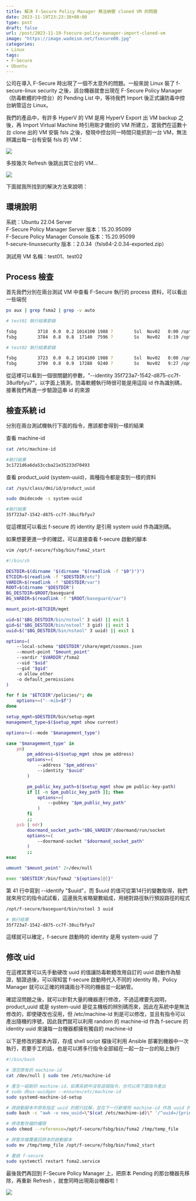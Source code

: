 ```yaml
---
title: 解決 F-Secure Policy Manager 無法納管 cloned VM 的問題
date: 2023-11-19T23:23:38+08:00
type: post
draft: false
url: /post/2023-11-19-fsecure-policy-manager-import-cloned-vm
image: "https://image.wadeism.net/fsecure00.jpg"
categories:
- Linux
tags:
- F-Secure
- Ubuntu
---
```


公司在導入 F-Secure 時出現了一個不太意外的問題。一般來說 Linux 裝了 f-secure-linux security 之後，該台機器就會出現在 F-Secure Policy Manager（防毒軟體的中控台）的 Pending List 中，等待我們 Import 後正式讓防毒中控台納管這台 Linux。

我們的產品中，有許多 HyperV 的 VM 是用 HyperV Export 出 VM backup 之後，再 Import Virtual Machine 時引用剛才備份的 VM 所建立，當我們在這數十台 clone 出的 VM 安裝 fsls 之後，發現中控台同一時間只能抓到一台 VM，無法辨識出每一台有安裝 fsls 的 VM：

![](https://image.wadeism.net/fsecure01.webp)

多按幾次 Refresh 後跳出其它台的 VM…

![](https://image.wadeism.net/fsecure02.webp)

下面就我所找到的解決方法來說明：


## 環境說明
系統：Ubuntu 22.04 Server<br/>
F-Secure Policy Manager Server 版本：15.20.95099<br/>
F-Secure Policy Manager Console 版本：15.20.95099<br/>
f-secure-linuxsecurity 版本：2.0.34（fsls64-2.0.34-exported.zip）<br/>

測試用 VM 名稱：test01、test02


## Process 檢查
首先我們分別在兩台測試 VM 中查看 F-Secure 執行的 process 資料，可以看出一些端倪

```sh
ps aux | grep fsma2 | grep -v auto
```

```sh
# test01 執行結果節錄

fsbg        3718  0.0  0.2 1014100 1988 ?        Ssl  Nov02   0:00 /opt/f-secure/linuxsecurity/bin/lswebserver --fsma2-socket /var/opt/f-secure/fsbg/fsma2/run/socket --unix /var/opt/f-secure/linuxsecurity/webserver/run/socket --update-service-socket /var/opt/f-secure/fsbg/updated/run/socket
fsbg        3784  0.8  0.8  17140  7596 ?        Ss   Nov02   8:19 /opt/f-secure/fsbg/bin/fsma2 --local-schema /opt/f-secure/fsbg/share/mgmt/cosmos.json --mount-point /etc/opt/f-secure/fsbg/mgmt --vardir /var/opt/f-secure/fsbg/fsma2 --uid 998 --gid 999 -o allow_other -o default_permissions --mib=/etc/opt/f-secure/fsbg/policies/fsbg.mib.json --mode pm --address https://192.168.23.50:443 --identity 35f723a7-1542-d875-cc7f-38uifbfyu7 --pubkey /var/opt/f-secure/fsbg/setup/pm-server-key.pub
```

```sh
# test02 執行結果節錄

fsbg        3723  0.0  0.2 1014100 1988 ?        Ssl  Nov02   0:00 /opt/f-secure/linuxsecurity/bin/lswebserver --fsma2-socket /var/opt/f-secure/fsbg/fsma2/run/socket --unix /var/opt/f-secure/linuxsecurity/webserver/run/socket --update-service-socket /var/opt/f-secure/fsbg/updated/run/socket
fsbg        3790  0.8  0.9  17288  9240 ?        Ss   Nov02   9:27 /opt/f-secure/fsbg/bin/fsma2 --local-schema /opt/f-secure/fsbg/share/mgmt/cosmos.json --mount-point /etc/opt/f-secure/fsbg/mgmt --vardir /var/opt/f-secure/fsbg/fsma2 --uid 998 --gid 999 -o allow_other -o default_permissions --mib=/etc/opt/f-secure/fsbg/policies/fsbg.mib.json --mode pm --address https://192.168.23.50:443 --identity 35f723a7-1542-d875-cc7f-38uifbfyu7 --pubkey /var/opt/f-secure/fsbg/setup/pm-server-key.pub
```

從這裡可以看到一個很關鍵的參數，"<span class="hl-green">--identity</span> 35f723a7-1542-d875-cc7f-38uifbfyu7"，以字面上猜測，防毒軟體執行時很可能是用這段 id 作為識別碼，接著我們再進一步驗證這串 id 的來源


## 檢查系統 id
分別在兩台測試機執行下面的指令，應該都會得到一樣的結果

查看 machine-id
```sh
cat /etc/machine-id
```

```sh
#執行結果
3c1721d6a6da53ccba21e35233d70493
```

查看 product_uuid (system-uuid)，兩種指令都是查到一樣的資料

```sh
cat /sys/class/dmi/id/product_uuid
```
```sh
sudo dmidecode -s system-uuid
```
```sh
#執行結果
35f723a7-1542-d875-cc7f-38uifbfyu7
```

從這裡就可以看出 f-secure 的 identity 是引用 <span class="hl-green">system uuid</span> 作為識別碼。

如果想要更進一步的確認，可以直接查看 f-secure 啟動的腳本

```sh
vim /opt/f-secure/fsbg/bin/fsma2_start
```

```sh
#!/bin/sh

DESTDIR=$(dirname "$(dirname "$(readlink -f "$0")")")
ETCDIR=$(readlink -f "$DESTDIR/etc")
VARDIR=$(readlink -f "$DESTDIR/var")
ROOT=$(dirname "$DESTDIR")
BG_DESTDIR=$ROOT/baseguard
BG_VARDIR=$(readlink -f "$ROOT/baseguard/var")

mount_point=$ETCDIR/mgmt

uid=$("$BG_DESTDIR/bin/nstool" 3 uid) || exit 1
gid=$("$BG_DESTDIR/bin/nstool" 3 gid) || exit 1
uuid=$("$BG_DESTDIR/bin/nstool" 3 uuid) || exit 1

options=(
    --local-schema "$DESTDIR"/share/mgmt/cosmos.json
    --mount-point "$mount_point"
    --vardir "$VARDIR"/fsma2
    --uid "$uid"
    --gid "$gid"
    -o allow_other
    -o default_permissions
)

for f in "$ETCDIR"/policies/*; do
    options+=("--mib=$f")
done

setup_mgmt=$DESTDIR/bin/setup-mgmt
management_type=$($setup_mgmt show current)

options+=(--mode "$management_type")

case "$management_type" in
    pm)
        pm_address=$($setup_mgmt show pm address)
        options+=(
            --address "$pm_address"
            --identity "$uuid"
        )

        pm_public_key_path=$($setup_mgmt show pm public-key-path)
        if [[ -n $pm_public_key_path ]]; then
            options+=(
                --pubkey "$pm_public_key_path"
            )
        fi
        ;;
    psb | mdr)
        doormand_socket_path="$BG_VARDIR"/doormand/run/socket
        options+=(
            --doormand-socket "$doormand_socket_path"
        )
        ;;
esac

umount "$mount_point" 2>/dev/null

exec "$DESTDIR"/bin/fsma2 "${options[@]}"
```

第 41 行中寫到 <span class="hl-green">--identify "$uuid"</span>，而 $uuid 的值可從第14行的變數取得，我們就來用它的指令試試看，這邊我先省略變數組成，用絕對路徑執行預設路徑的程式


```sh
/opt/f-secure/baseguard/bin/nstool 3 uuid
```

```sh
# 執行結果
35f723a7-1542-d875-cc7f-38uifbfyu7
```

這樣就可以確定，f-secure 啟動時的 identity 是用 system-uuid 了


## 修改 uid

在這裡其實可以先手動硬改 uuid 的值讓防毒軟體改用自訂的 uuid 啟動作為驗證，驗證過後，可以得知當 f-secure 啟動時代入不同的 identity 時，Policy Manager 就可以正確的辨識兩台不同的機器並一起納管。

確認沒問題之後，就可以針對大量的機器進行修改，不過這裡要先說明，product_uuid 或是 system-uuid 是從主機板的辨別碼而來，因此在系統中是無法修改的，即使硬改也沒用，但 /etc/machine-id 則是可以修改，並且有指令可以產出隨機的序號，因此我們就可以利用 random 的 machine-id 作為 f-secure 的 identity uuid 來讓每一台機器都擁有獨自的 machine-id

以下是修改的腳本內容，存成 shell script 檔後可利用 Ansible 部署到機器中一次執行，若要手工的話，也是可以將多行指令全部組在一起一台一台的貼上執行

```bash
#!/bin/bash

# 清空原有的 machine-id
cat /dev/null | sudo tee /etc/machine-id

# 產生一組新的 machine-id，如果系統中沒有這個指令，也可以用下面指令產出
# sudo dbus-uuidgen --ensure=/etc/machine-id
sudo systemd-machine-id-setup

# 將啟動腳本中原有指定 uuid 的那行註解，並在下一行新增用 machine-id 作為 uuid 的值，最後將內容匯出到暫存檔
sudo bash -c "awk -v new_uuid=\"$(cat /etc/machine-id)\" '/^uuid=/{print \"#\"\$0 RS \"uuid=\" new_uuid; next} 1' /opt/f-secure/fsbg/bin/fsma2_start > /tmp/temp_file"

# 修改暫存檔的權限
sudo chmod --reference=/opt/f-secure/fsbg/bin/fsma2 /tmp/temp_file

# 將暫存檔覆蓋回原本的啟動腳本
sudo mv /tmp/temp_file /opt/f-secure/fsbg/bin/fsma2_start

# 重啟 f-secure
sudo systemctl restart fsma2.service
```

最後我們再回到 F-Secure Policy Manager 上，把原本 Pending 的那台機器先移除，再重新 Refresh ，就會同時出現兩台機器啦！

![](https://image.wadeism.net/fsecure03.webp)